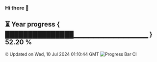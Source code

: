 ### Hi there 👋
⏳ Year progress { ███████████████▁▁▁▁▁▁▁▁▁▁▁▁▁▁▁ } 52.20 %
---
⏰ Updated on Wed, 10 Jul 2024 01:10:44 GMT
![Progress Bar CI](https://github.com/liununu/liununu/workflows/Progress%20Bar%20CI/badge.svg)
